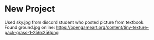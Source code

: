 # New Project
Used sky.jpg from discord student who posted picture from textbook.
Found ground.jpg online:
https://opengameart.org/content/tiny-texture-pack-grass-1-256x256png